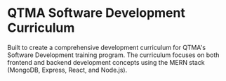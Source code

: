 # QTMA Software Development Curriculum 

Built to create a comprehensive development curriculum for QTMA's Software Development training program. The curriculum focuses on both frontend and backend development concepts using the MERN stack (MongoDB, Express, React, and Node.js).


